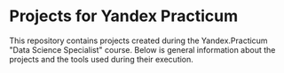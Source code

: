 # Projects for Yandex Practicum
This repository contains projects created during the Yandex.Practicum "Data Science Specialist" course. Below is general information about the projects and the tools used during their execution.
